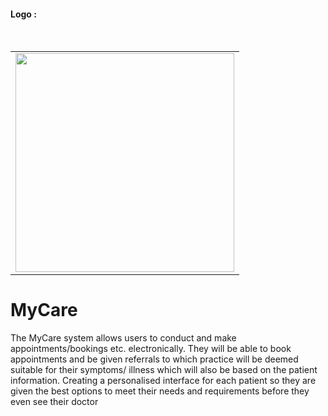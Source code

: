#### Logo :
<br>
<table>
  <tbody>
    <tr>
      <td>
        <img src = 'https://github.com\Users\danny\OneDrive\Documents\MyCare App (Kivy)\PatientUI\Python\MyCare.png' height = 350>
      </td>
      </tbody>
</table>

# MyCare
The MyCare system allows users to conduct and make appointments/bookings etc.  electronically. They will be able to book appointments and be given referrals to which practice will be deemed suitable for their symptoms/ illness which will also be based on the patient information. Creating a personalised interface for each patient so they are given the best options to meet their needs and requirements before they even see their doctor

